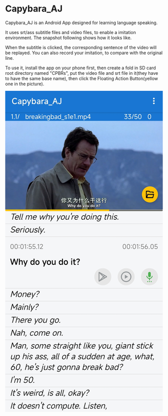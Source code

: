 # Capybara_AJ

Capybara_AJ is an Android App designed for learning language speaking. 

It uses srt/ass subtitle files and video files, to enable a imitation environment.
The snapshot following shows how it looks like.

When the subtitle is clicked, the corresponding sentence of the video will be replayed.
You can also record your imitation, to compare with the original line.

To use it, install the app on your phone first, then create a fold in SD card 
root directory named "CPBRs", put the video file and srt file in it(they have to have
the same base name), then click the Floating Action Button(yellow one in the picture).

![snapshot](snapshot.jpg)
